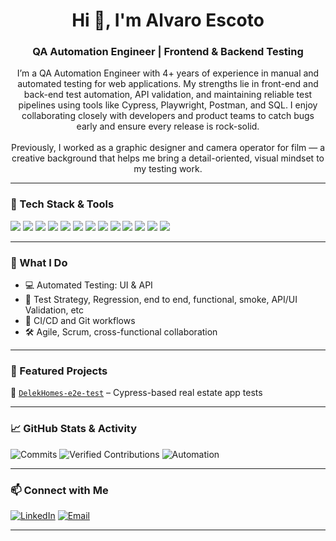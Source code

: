 <h1 align="center">Hi 👋, I'm Alvaro Escoto</h1>
<h3 align="center">QA Automation Engineer | Frontend & Backend Testing</h3>

<p align="center">
I’m a QA Automation Engineer with 4+ years of experience in manual and automated testing for web applications.  
My strengths lie in front-end and back-end test automation, API validation, and maintaining reliable test pipelines using tools like Cypress, Playwright, Postman, and SQL.  
I enjoy collaborating closely with developers and product teams to catch bugs early and ensure every release is rock-solid.  
<br><br>
Previously, I worked as a graphic designer and camera operator for film — a creative background that helps me bring a detail-oriented, visual mindset to my testing work.
</p>


---

### 🚀 Tech Stack & Tools

<p align="left">
  <img src="https://img.shields.io/badge/JavaScript-323330?style=for-the-badge&logo=javascript&logoColor=F7DF1E" />
  <img src="https://img.shields.io/badge/Cypress-17202C?style=for-the-badge&logo=cypress&logoColor=white" />
  <img src="https://img.shields.io/badge/Playwright-45ba63?style=for-the-badge&logo=playwright&logoColor=white" />
  <img src="https://img.shields.io/badge/Postman-F36818?style=for-the-badge&logo=postman&logoColor=white" />
  <img src="https://img.shields.io/badge/Swagger-85EA2D?style=for-the-badge&logo=swagger&logoColor=black" />
  <img src="https://img.shields.io/badge/VsCode-007ACC?style=for-the-badge&logo=visual-studio-code&logoColor=white" />
  <img src="https://img.shields.io/badge/GitHub-181717?style=for-the-badge&logo=github&logoColor=white" />
  <img src="https://img.shields.io/badge/SQL-003B57?style=for-the-badge&logo=postgresql&logoColor=white" />
  <img src="https://img.shields.io/badge/Adminer-527B9B?style=for-the-badge" />
  <img src="https://img.shields.io/badge/Jira-0052CC?style=for-the-badge&logo=jira&logoColor=white" />
  <img src="https://img.shields.io/badge/Zephyr-0094D9?style=for-the-badge&logo=zephyr&logoColor=white" />
  <img src="https://img.shields.io/badge/Qase.io-2D2D2D?style=for-the-badge&logo=data&logoColor=white" />
  <img src="https://img.shields.io/badge/Confluence-172B4D?style=for-the-badge&logo=confluence&logoColor=white" />
</p>

---

### 🧪 What I Do

- 💻 Automated Testing: UI & API
- 🧠 Test Strategy, Regression, end to end, functional, smoke, API/UI Validation, etc
- 🔁 CI/CD and Git workflows
- 🛠 Agile, Scrum, cross-functional collaboration

---

### 📁 Featured Projects

🔹 [`DelekHomes-e2e-test`](https://github.com/alvaroescoto/DelekHomes-e2e-test) – Cypress-based real estate app tests  



---

### 📈 GitHub Stats & Activity

![Commits](https://img.shields.io/badge/Commits-120%2B-success?style=for-the-badge&logo=git)
![Verified Contributions](https://img.shields.io/badge/Verified%20Contributions-✔️%20Active-blueviolet?style=for-the-badge&logo=github)
![Automation](https://img.shields.io/badge/Automation-E2E%20+%20API-green?style=for-the-badge&logo=cypress)




---

### 📫 Connect with Me

[![LinkedIn](https://img.shields.io/badge/LinkedIn-Alvaro_Escoto-blue?style=flat&logo=linkedin)](https://linkedin.com/in/alvaroescoto)
[![Email](https://img.shields.io/badge/Email-alvaroedeavila@gmail.com-informational?style=flat)](mailto:alvaroedeavila@gmail.com)


---

